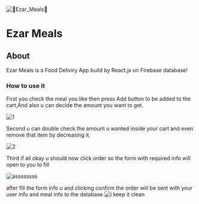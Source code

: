 ![🍕Ezar_Meals🍕](https://user-images.githubusercontent.com/26817538/134814029-01e27785-212c-4e46-a608-cf96f621ff29.png)
# Ezar Meals 
## About 
Ezar Meals is a Food Deliviry App build by React.js on Firebase database!

### How to use it 

First you check the meal you like then press Add button to be added to the cart,And also u can decide the amount you want to get.

![1](https://user-images.githubusercontent.com/26817538/134814626-7f2b0914-b52a-4a29-9ae1-e0867caf4778.jpg)

Second u can double check the amount u wanted inside your cart and even remove that item by decreasing it.

![2](https://user-images.githubusercontent.com/26817538/134814726-2daca8d5-caa5-40d0-aa5e-37b3e55a4995.jpg)

Third if all okay u should now click order so the form with required info will open to you to fill 

![assssssss](https://user-images.githubusercontent.com/26817538/134815065-4f78004b-8056-40d2-b6ba-44b1ba05a382.jpg)

after fill the form info u and clicking confirm the order will be sent with your user info and meal info to the database
![i keep it clean ](https://user-images.githubusercontent.com/26817538/134815255-8256a105-5175-4c5e-ba43-3f7df73325fe.jpg)
